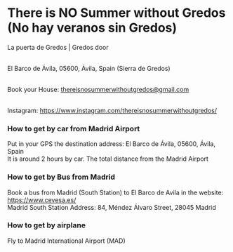 # There is NO Summer without Gredos (No hay veranos sin Gredos)

La puerta de Gredos | Gredos door <BR><BR> 

El Barco de Ávila, 05600, Ávila, Spain  (Sierra de Gredos)<BR><BR>

Book your House: thereisnosummerwithoutgredos@gmail.com<BR><BR>

Instagram: https://www.instagram.com/thereisnosummerwithoutgredos/ <BR>

### How to get by car from Madrid Airport
Put in your GPS the destination address: El Barco de Ávila, 05600, Ávila, Spain  
It is around 2 hours by car. The total distance from the Madrid Airport 
  
### How to get by Bus from Madrid
Book a bus from Madrid (South Station) to El Barco de Avila in the website: https://www.cevesa.es/ <BR>
Madrid South Station Address: 84, Méndez Álvaro Street, 28045 Madrid<BR>
  
### How to get by airplane
Fly to Madrid International Airport (MAD)
